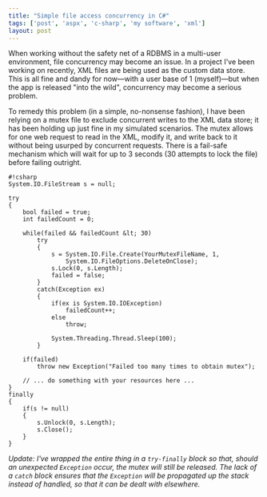 ```yaml
---
title: "Simple file access concurrency in C#"
tags: ['post', 'aspx', 'c-sharp', 'my software', 'xml']
layout: post
---
```


When working without the safety net of a RDBMS in a multi-user
environment, file concurrency may become an issue. In a project I've
been working on recently, XML files are being used as the custom data
store. This is all fine and dandy for now—with a user base of 1
(myself)—but when the app is released "into the wild", concurrency may
become a serious problem.

To remedy this problem (in a simple, no-nonsense fashion), I have been
relying on a mutex file to exclude concurrent writes to the XML data
store; it has been holding up just fine in my simulated scenarios. The
mutex allows for one web request to read in the XML, modify it, and
write back to it without being usurped by concurrent requests. There is
a fail-safe mechanism which will wait for up to 3 seconds (30 attempts
to lock the file) before failing outright.<!--more-->

    #!csharp
    System.IO.FileStream s = null;

    try
    {
        bool failed = true;
        int failedCount = 0;

        while(failed && failedCount &lt; 30)
			try
			{
				s = System.IO.File.Create(YourMutexFileName, 1,
					System.IO.FileOptions.DeleteOnClose);
				s.Lock(0, s.Length);
				failed = false;
			}
			catch(Exception ex)
			{
				if(ex is System.IO.IOException)
					failedCount++;
				else
					throw;

				System.Threading.Thread.Sleep(100);
			}

        if(failed)
			throw new Exception("Failed too many times to obtain mutex");

        // ... do something with your resources here ...
    }
    finally
    {
        if(s != null)
        {
            s.Unlock(0, s.Length);
            s.Close();
        }
    }

*Update: I've wrapped the entire thing in a `try-finally` block so that,
should an unexpected `Exception` occur, the mutex will still be
released. The lack of a `catch` block ensures that the `Exception` will
be propagated up the stack instead of handled, so that it can be dealt
with elsewhere.*
